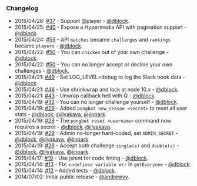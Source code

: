 ### Changelog

* 2015/04/26: [#37](https://github.com/andrewvy/slack-pongbot/issues/37) - Support @player - [@dblock](https://github.com/dblock).
* 2015/04/25: [#40](https://github.com/andrewvy/slack-pongbot/issues/40) - Expose a Hypermedia API with pagination support - [@dblock](https://github.com/dblock).
* 2015/04/24: [#55](https://github.com/andrewvy/slack-pongbot/pull/55) - API `matches` became `challenges` and `rankings` became `players` - [@dblock](https://github.com/dblock).
* 2015/04/22: [#50](https://github.com/andrewvy/slack-pongbot/issues/33) - You can `chicken` out of your own challenge - [@dblock](https://github.com/dblock).
* 2015/04/22: [#50](https://github.com/andrewvy/slack-pongbot/issues/50) - You can no longer accept or decline your own challenges - [@dblock](https://github.com/dblock).
* 2015/04/21: [#49](https://github.com/andrewvy/slack-pongbot/pull/49) - Set LOG_LEVEL=debug to log the Slack hook data - [@dblock](https://github.com/dblock).
* 2015/04/21: [#48](https://github.com/andrewvy/slack-pongbot/pull/48) - Use shrinkwrap and lock at node 10.x - [@dblock](https://github.com/dblock).
* 2015/04/21: [#43](https://github.com/andrewvy/slack-pongbot/pull/43) - Unwrap callback hell with Q - [@dblock](https://github.com/dblock).
* 2015/04/19: [#32](https://github.com/andrewvy/slack-pongbot/issues/32) - You can no longer challenge yourself - [@dblock](https://github.com/dblock).
* 2015/04/19: [#29](https://github.com/andrewvy/slack-pongbot/pull/29) - Added `pongbot new_season <secret>` to reset all user stats - [@dblock](https://github.com/dblock), [@ilyakava](https://github.com/ilyakava), [@jinpark](https://github.com/jinpark).
* 2015/04/19: [#29](https://github.com/andrewvy/slack-pongbot/pull/29) - The `pongbot reset <username>` command now requires a secret - [@dblock](https://github.com/dblock), [@ilyakava](https://github.com/ilyakava).
* 2015/04/19: [#29](https://github.com/andrewvy/slack-pongbot/pull/29) - Admin no-longer hard-coded, set `ADMIN_SECRET` - [@dblock](https://github.com/dblock), [@ilyakava](https://github.com/ilyakava), [@jinpark](https://github.com/jinpark).
* 2015/04/19: [#28](https://github.com/andrewvy/slack-pongbot/pull/28) - Accept both challenge `single(s)` and `double(s)` - [@dblock](https://github.com/dblock), [@ilyakava](https://github.com/ilyakava), [@jinpark](https://github.com/jinpark).
* 2015/04/17: [#19](https://github.com/andrewvy/slack-pongbot/pull/19) - Use jshint for code linting - [@dblock](https://github.com/dblock).
* 2015/04/14: [#13](https://github.com/andrewvy/slack-pongbot/pull/13) - Fix: `undefined variable err` in `getEveryone` - [@dblock](https://github.com/dblock).
* 2015/04/14: [#12](https://github.com/andrewvy/slack-pongbot/pull/12) - Added tests - [@dblock](https://github.com/dblock).
* 2014/07/02: Initial public release - [@andrewvy](https://github.com/andrewvy).
